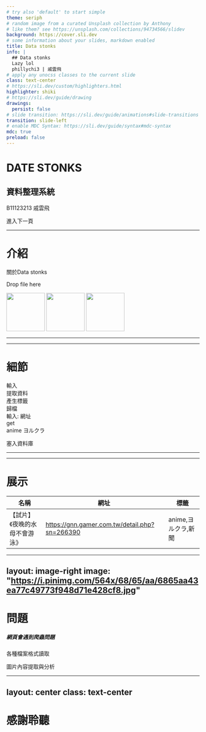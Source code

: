 ```yaml
---
# try also 'default' to start simple
theme: seriph
# random image from a curated Unsplash collection by Anthony
# like them? see https://unsplash.com/collections/94734566/slidev
background: https://cover.sli.dev
# some information about your slides, markdown enabled
title: Data stonks
info: |
  ## Data stonks
  Lazy lol
  phillychi3 | 戚雲飛
# apply any unocss classes to the current slide
class: text-center
# https://sli.dev/custom/highlighters.html
highlighter: shiki
# https://sli.dev/guide/drawing
drawings:
  persist: false
# slide transition: https://sli.dev/guide/animations#slide-transitions
transition: slide-left
# enable MDC Syntax: https://sli.dev/guide/syntax#mdc-syntax
mdc: true
preload: false
---
```


# DATE STONKS

## 資料整理系統

B11123213 戚雲飛

<div class="pt-12">
  <span @click="$slidev.nav.next" class="px-2 py-1 rounded cursor-pointer" hover="bg-white bg-opacity-10">
    進入下一頁 <carbon:arrow-right class="inline"/>
  </span>
</div>

---

# 介紹

關於Data stonks

<div class="bg-white border border-gray-300 shadow-lg rounded-lg p-4">
  <div class="drop-area bg-gray-100 border border-gray-300 rounded-lg p-4 text-center h-200px">
    <div class="flex justify-center items-center h-full text-dark">
      Drop file here
    </div>
  </div>
</div>

<img
  v-click
  v-motion
  :initial="{ x: 500, y: 800, scale: 2, rotate: 100 }"
  :click-1="final"
  class="absolute inset-0"
  src="https://cdn-icons-png.flaticon.com/512/4248/4248321.png"
  alt=""
  width="100"
  height="100"
/>
<img
  v-motion
  :initial="{ x: 500, y: -200, scale: 2, rotate: 100 }"
  :click-1="final2"
  class="absolute inset-0"
  src="https://cdn-icons-png.flaticon.com/512/186/186320.png"
  alt=""
  width="100"
  height="100"
/>
<img
  v-motion
  :initial="{ x: -100, y: -200, scale: 2, rotate: 100 }"
  :click-1="final3"
  class="absolute inset-0"
  src="https://cdn-icons-png.flaticon.com/512/8760/8760611.png"
  alt=""
  width="100"
  height="100"
/>

<script setup lang="ts">
const final = {
  x: 400,
  y: 200,
  rotate: 0,
  scale: 1,
  transition: {
    type: 'spring',
    damping: 10,
    stiffness: 20,
    mass: 2
  }
}
const final2 = {
  x: 500,
  y: 200,
  rotate: 0,
  scale: 1,
  transition: {
    type: 'spring',
    damping: 10,
    stiffness: 20,
    mass: 2
  }
}
const final3 = {
  x: 300,
  y: 200,
  rotate: 0,
  scale: 1,
  transition: {
    type: 'spring',
    damping: 10,
    stiffness: 20,
    mass: 2
  }
}
</script>

---
---

# 細節

<div class="flex justify-center items-center w-full h h-20vh">
  <div class="flex justify-between items-center">
    <div class="box bg-cyan-500 h-32 w-60 rounded flex justify-center items-center">輸入</div>
    <div class="line w-1/4 h-1 bg-gradient-to-r from-transparent via-white to-transparent animate-slide"></div>
    <div class="box bg-cyan-500 h-32 w-60 rounded flex justify-center items-center">提取資料</div>
    <div class="line w-1/4 h-1 bg-gradient-to-r from-transparent via-white to-transparent animate-slide"></div>
    <div class="box bg-cyan-500 h-32 w-60 rounded flex justify-center items-center">產生標籤</div>
    <div class="line w-1/4 h-1 bg-gradient-to-r from-transparent via-white to-transparent animate-slide"></div>
    <div class="box bg-cyan-500 h-32 w-60 rounded flex justify-center items-center">歸檔</div>
  </div>
</div>

<div
  v-click=[0,1]
  v-motion
  class="absolute box h-25 w-25 bg-cyan-500 flex justify-center items-center rounded-lg"
  :initial="{ x: -80, y: 80 }"
  :enter="{x:-20}"
  :click-1={x:0}
>
  輸入: 網址
</div>
<div
  v-click=[1,2]
  v-motion
  class="absolute box h-25 w-25 bg-cyan-500 flex justify-center items-center rounded-lg"
  :initial="{ x: 0, y: 80 }"
  :enter="{x:0}"
  :click-1={x:260}
>
  get
</div>
<div
  v-click=[2,3]
  v-motion
  class="absolute box h-25 w-25 bg-cyan-500 flex justify-center items-center break-all rounded-lg"
  :initial="{ x: 260, y: 80 }"
  :enter="{x:260}"
  :click-1={x:530}
>
  anime
  ヨルクラ
</div>
<div
  v-click=[3,4]
  v-motion
  class="absolute box h-25 w-25 bg-cyan-500 flex justify-center items-center rounded-lg"
  :initial="{ x: 530, y: 80 }"
  :enter="{x:530}"
  :click-1={x:810}
>

  塞入資料庫
</div>



<style>
  @keyframes slide {
    0% {
      background-position: 100%;
    }
    100% {
      background-position: -100%;
    }
  }

  .animate-slide {
    background: linear-gradient(90deg, transparent, #1abc9c, transparent);
    background-size: 200% 100%;
    animation: slide 1s ease-in-out infinite;
  }
</style>


---
---

# 展示

<table class="table-auto w-full text-left whitespace-nowrap">
  <thead class="border-b border-gray-200 bg-gray-500">
    <tr>
      <th class="px-4 py-2">名稱</th>
      <th class="px-4 py-2">網址</th>
      <th class="px-4 py-2">標籤</th>
    </tr>
  </thead>
  <tbody>
    <tr class="hover:bg-gray-400">
      <td class="px-4 py-2">【試片】《夜晚的水母不會游泳》</td>
      <td class="px-4 py-2"><a href="https://gnn.gamer.com.tw/detail.php?sn=266390" class="text-blue-500 hover:underline">https://gnn.gamer.com.tw/detail.php?sn=266390</a></td>
      <td class="px-4 py-2">anime,ヨルクラ,新聞</td>
    </tr>
  </tbody>
</table>

---
layout: image-right
image: "https://i.pinimg.com/564x/68/65/aa/6865aa43ea77c49773f948d71e428cf8.jpg"
---

# 問題

##### 網頁會遇到爬蟲問題

各種檔案格式讀取

圖片內容提取與分析



---
layout: center
class: text-center
---

# 感謝聆聽